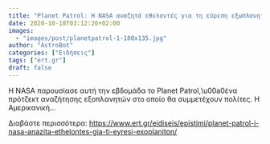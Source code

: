 ```yaml
---
title: "Planet Patrol: Η NASA αναζητά εθελοντές για τη εύρεση εξωπλανητών"
date: 2020-10-18T03:12:26+02:00
images:
  - "images/post/planetpatrol-1-180x135.jpg"
author: "AstroBot"
categories: ["Ειδήσεις"]
tags: ["ert.gr"]
draft: false
---
```


Η NASA παρουσίασε αυτή την εβδομάδα το Planet Patrol,\u00a0ένα πρότζεκτ αναζήτησης εξοπλανητών στο οποίο θα συμμετέχουν πολίτες. Η Αμερικανική...

Διαβάστε περισσότερα: https://www.ert.gr/eidiseis/epistimi/planet-patrol-i-nasa-anazita-ethelontes-gia-ti-eyresi-exoplaniton/
